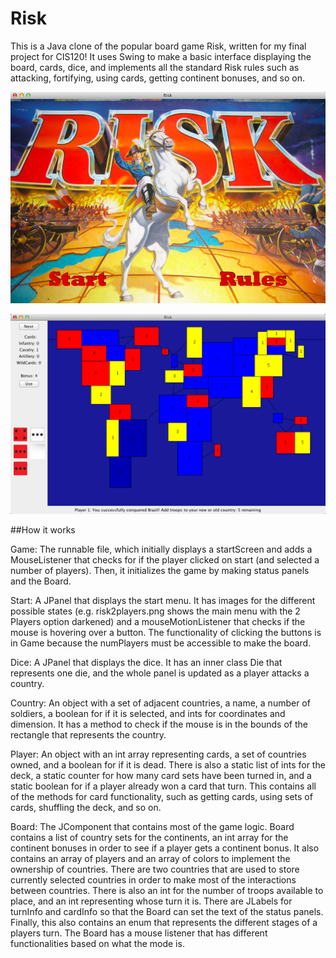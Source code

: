 Risk
=========

This is a Java clone of the popular board game Risk, written for my final project for CIS120! It uses Swing to make a basic interface displaying the board, cards, dice, and implements all the standard Risk rules such as attacking, fortifying, using cards, getting continent bonuses, and so on.

![](/images/startscreen.png)

![](/images/game.png)

##How it works

Game:
The runnable file, which initially displays a startScreen and adds a MouseListener that checks for if the player clicked on start (and selected a number of players). Then, it initializes the game by making status panels and the Board.

Start:
A JPanel that displays the start menu. It has images for the different possible states (e.g. risk2players.png shows the main menu with the 2 Players option darkened) and a mouseMotionListener that checks if the mouse is hovering over a button. The functionality of clicking the buttons is in Game because the numPlayers must be accessible to make the board.

Dice:
A JPanel that displays the dice. It has an inner class Die that represents one die, and the whole panel is updated as a player attacks a country.

Country:
An object with a set of adjacent countries, a name, a number of soldiers, a boolean for if it is selected, and ints for coordinates and dimension. It has a method to check if the mouse is in the bounds of the rectangle that represents the country.

Player:
An object with an int array representing cards, a set of countries owned, and a boolean for if it is dead. There is also a static list of ints for the deck, a static counter for how many card sets have been turned in, and a static boolean for if a player already won a card that turn. This contains all of the methods for card functionality, such as getting cards, using sets of cards, shuffling the deck, and so on.

Board:
The JComponent that contains most of the game logic. Board contains a list of country sets for the continents, an int array for the continent bonuses in order to see if a player gets a continent bonus. It also contains an array of players and an array of colors to implement the ownership of countries. There are two countries that are used to store currently selected countries in order to make most of the interactions between countries. There is also an int for the number of troops available to place, and an int representing whose turn it is. There are JLabels for turnInfo and cardInfo so that the Board can set the text of the status panels. Finally, this also contains an enum that represents the different stages of a players turn. The Board has a mouse listener that has different functionalities based on what the mode is.